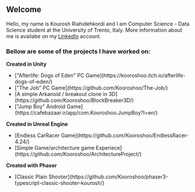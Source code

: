 ## Welcome 

Hello, my name is Kourosh Riahidehkordi and I am Computer Science - Data Science student at the University of Trento, Italy. More information about me is availabe on my [LinkedIn](https://www.linkedin.com/in/kooroshoo/) account.

### Bellow are some of the projects I have worked on:

**Created in Unity**
<ul>
<li>["Afterlife: Dogs of Eden" PC Game](https://kooroshoo.itch.io/afterlife-dogs-of-eden/)</li>
<li>["The Job" PC Game](https://github.com/Kooroshoo/The-Job/)</li>
<li>[A simple Arkanoid / breakout clone in 3D](https://github.com/Kooroshoo/BlockBreaker3D/)</li>
<li>["Jump Boy" Android Game](https://cafebazaar.ir/app/com.Kooroshoo.JumpBoy?l=en/)</li>
</ul>

**Created in Unreal Engine**
<ul>
<li>[Endless CarRacer Game](https://github.com/Kooroshoo/EndlessRacer-4.24/)</li>
<li>[Simple Game/architecture game Experiece](https://github.com/Kooroshoo/ArchitectureProject/)</li>
</ul>

**Created with Phaser**
<ul>
<li>[Classic Plain Shooter](https://github.com/Kooroshoo/phaser3-typescript-classic-shooter-kourosh/)</li>
</ul>
